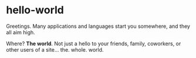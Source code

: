 # hello-world
Greetings. Many applications and languages start you somewhere, and they all aim high.

Where? **The world**. Not just a hello to your friends, family, coworkers, or other users of a site... the. whole. world.
